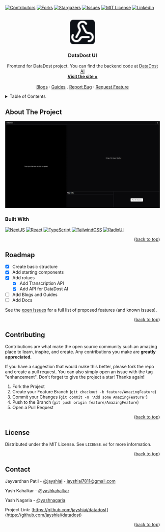 <a id="readme-top"></a>

[![Contributors][contributors-shield]][contributors-url]
[![Forks][forks-shield]][forks-url]
[![Stargazers][stars-shield]][stars-url]
[![Issues][issues-shield]][issues-url]
[![MIT License][license-shield]][license-url]
[![LinkedIn][linkedin-shield]][linkedin-url]

<!-- PROJECT LOGO -->
<br />
<div align="center">
  <a href="https://github.com/jayshiai/datadostui">
    <img src="public/logo.svg" 
    style="background-color:#0d1117"
    alt="Logo" width="80" height="80">
  </a>

  <h3 align="center">DataDost UI</h3>

  <p align="center">
    Frontend for DataDost project. You can find the backend code at <a href="https://github.com/jayshiai/datadostai">DataDost AI</a>
    <br />
    <a href="https://es.3dubs.in"><strong>Visit the site »</strong></a>
    <br />
    <br />
    <a href="https://cy.3dubs.in/blog">Blogs</a>
    ·
    <a href="https://ui.3dubs.in/guides">Guides</a>
    .
    <a href="https://github.com/jayshiai/datadostui/issues/new?labels=bug&template=bug-report---.md">Report Bug</a>
    ·
    <a href="https://github.com/jayshiai/datadostui/issues/new?labels=enhancement&template=feature-request---.md">Request Feature</a>
  </p>
</div>

<!-- TABLE OF CONTENTS -->
<details>
  <summary>Table of Contents</summary>
  <ol>
    <li>
      <a href="#about-the-project">About The Project</a>
      <ul>
        <li><a href="#built-with">Built With</a></li>
      </ul>
    </li>
    <li><a href="#roadmap">Roadmap</a></li>
    <li><a href="#contributing">Contributing</a></li>
    <li><a href="#license">License</a></li>
    <li><a href="#contact">Contact</a></li>
  </ol>
</details>

<!-- ABOUT THE PROJECT -->

## About The Project

[![buildubs][product-screenshot]](https://es.3dubs.in)

### Built With

[![NextJS][Next.js]][Next-url]
[![React][React.js]][React-url]
[![TypeScript][TypeScript]][TypeScript-url]
[![TailwindCSS][Tailwind]][Tailwind-url]
[![RadixUI][RadixUI]][RadixUI-url]

<p align="right">(<a href="#readme-top">back to top</a>)</p>

<!-- ROADMAP -->

## Roadmap

- [x] Create basic structure
- [x] Add starting components
- [x] Add rotues
  - [x] Add Transcription API
  - [x] Add API for DataDost AI
- [ ] Add Blogs and Guides
- [ ] Add Docs

See the [open issues](https://github.com/jayshiai/datadost/issues) for a full list of proposed features (and known issues).

<p align="right">(<a href="#readme-top">back to top</a>)</p>

<!-- CONTRIBUTING -->

## Contributing

Contributions are what make the open source community such an amazing place to learn, inspire, and create. Any contributions you make are **greatly appreciated**.

If you have a suggestion that would make this better, please fork the repo and create a pull request. You can also simply open an issue with the tag "enhancement".
Don't forget to give the project a star! Thanks again!

1. Fork the Project
2. Create your Feature Branch (`git checkout -b feature/AmazingFeature`)
3. Commit your Changes (`git commit -m 'Add some AmazingFeature'`)
4. Push to the Branch (`git push origin feature/AmazingFeature`)
5. Open a Pull Request

<p align="right">(<a href="#readme-top">back to top</a>)</p>

<!-- LICENSE -->

## License

Distributed under the MIT License. See `LICENSE.md` for more information.

<p align="right">(<a href="#readme-top">back to top</a>)</p>

<!-- CONTACT -->

## Contact

Jayvardhan Patil - [@jayshiai](https://www.reddit.com/user/jayshiai/) - jayshiai7811@gmail.com

Yash Kahalkar - [@yashkahalkar](Kahalkaryash@gmail.com)

Yash Nagaria - [@yashnagaria](yashnagaria@gmail.com)

Project Link: [https://github.com/jayshiai/datadost](https://github.com/jayshiai/datadost)

<p align="right">(<a href="#readme-top">back to top</a>)</p>

<!-- MARKDOWN LINKS & IMAGES -->
<!-- https://www.markdownguide.org/basic-syntax/#reference-style-links -->

[contributors-shield]: https://img.shields.io/github/contributors/jayshiai/datadostui?style=plastic
[contributors-url]: https://github.com/jayshiai/datadostui/graphs/contributors
[forks-shield]: https://img.shields.io/github/forks/jayshiai/datadostui?style=plastic
[forks-url]: https://github.com/jayshiai/datadostui/network/members
[stars-shield]: https://img.shields.io/github/stars/jayshiai/datadostui.svg?style=plastic
[stars-url]: https://github.com/jayshiai/datadostui/stargazers
[issues-shield]: https://img.shields.io/github/issues/jayshiai/datadostui.svg?style=plastic
[issues-url]: https://github.com/jayshiai/datadostui/issues
[license-shield]: https://img.shields.io/github/license/jayshiai/datadostui.svg?style=plastic
[license-url]: https://github.com/jayshiai/datadostui/blob/master/LICENSE.md
[linkedin-shield]: https://img.shields.io/badge/-LinkedIn-black.svg?style=plastic&logo=linkedin&colorB=555
[linkedin-url]: https://www.linkedin.com/in/jayvardhan-patil-419b9926b/
[product-screenshot]: public/screenshot.png
[Next.js]: https://img.shields.io/badge/next.js-000000?style=for-the-badge&logo=nextdotjs&logoColor=white
[Next-url]: https://nextjs.org/
[React.js]: https://img.shields.io/badge/React-20232A?style=for-the-badge&logo=react&logoColor=61DAFB
[React-url]: https://reactjs.org/
[TypeScript]: https://img.shields.io/badge/TypeScript-3178C6?style=for-the-badge&logo=typescript&logoColor=white
[TypeScript-url]: https://www.typescriptlang.org/
[Tailwind]: https://img.shields.io/badge/Tailwindcss-06B6D4?style=for-the-badge&logo=tailwindcss&logoColor=white
[Tailwind-url]: https://tailwindcss.com/
[RadixUI]: https://img.shields.io/badge/Radix_UI-161618?style=for-the-badge&logo=radixui&logoColor=white
[RadixUI-url]: https://www.radix-ui.com/

